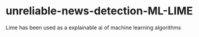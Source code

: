 # unreliable-news-detection-ML-LIME


Lime has been used as a explainable ai of machine learning algorithms
